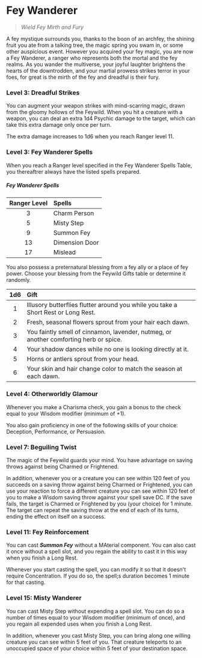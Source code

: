 # Fey Wanderer

> *Wield Fey Mirth and Fury*

A fey mystique surrounds you, thanks to the boon of an archfey, the shining fruit you ate from a talking tree, the magic spring you swam in, or some other auspicious event. However you acquired your fey magic, you are now a Fey Wanderer, a ranger who represents both the mortal and the fey realms. As you wander the multiverse, your joyful laughter brightens the hearts of the downtrodden, and your martial prowess strikes terror in your foes, for great is the mirth of the fey and dreadful is their fury.

### Level 3: Dreadful Strikes

You can augment your weapon strikes with mind-scarring magic, drawn from the gloomy hollows of the Feywild. When you hit a creature with a weapon, you can deal an extra 1d4 Psychic damage to the target, which can take this extra damage only once per turn.

The extra damage increases to 1d6 when you reach Ranger level 11.

### Level 3: Fey Wanderer Spells

When you reach a Ranger level specified in the Fey Wanderer Spells Table, you thereaftrer always have the listed spells prepared.

##### Fey Wanderer Spells

| Ranger Level | Spells |
|:---:|:---|
| 3 | Charm Person |
| 5 | Misty Step |
| 9 | Summon Fey |
| 13 | Dimension Door |
| 17 | Mislead |

You also possess a preternatural blessing from a fey ally or a place of fey power. Choose your blessing from the Feywild Gifts table or determine it randomly.

| 1d6 | Gift |
|:---:|:---|
| 1 | Illusory butterflies flutter around you while you take a Short Rest or Long Rest. |
| 2 | Fresh, seasonal flowers sprout from your hair each dawn. |
| 3 | You faintly smell of cinnamon, lavender, nutmeg, or another comforting herb or spice. |
| 4 | Your shadow dances while no one is looking directly at it. |
| 5 | Horns or antlers sprout from your head. |
| 6 | Your skin and hair change color to match the season at each dawn. |

### Level 4: Otherworldly Glamour

Whenever you make a Charisma check, you gain a bonus to the check equal to your Wisdom modifier (minimum of +1).

You also gain proficiency in one of the following skills of your choice: Deception, Performance, or Persuasion.

### Level 7: Beguiling Twist

The magic of the Feywild guards your mind. You have advantage on saving throws against being Charmed or Frightened.

In addition, whenever you or a creature you can see within 120 feet of you succeeds on a saving throw against being Charmed or Frightened, you can use your reaction to force a different creature you can see within 120 feet of you to make a Wisdom saving throw against your spell save DC. If the save fails, the target is Charmed or Frightened by you (your choice) for 1 minute. The target can repeat the saving throw at the end of each of its turns, ending the effect on itself on a success.

### Level 11: Fey Reinforcement

You can cast ***Summon Fey*** without a MAterial component. You can also cast it once without a spell slot, and you regain the ability to cast it in this way when you finish a Long Rest. 

Whenever you start casting the spell, you can modify it so that it doesn't require Concentration. If you do so, the spell;s duration becomes 1 minute for that casting.

### Level 15: Misty Wanderer

You can cast Misty Step without expending a spell slot. You can do so a number of times equal to your Wisdom modifier (minimum of once), and you regain all expended uses when you finish a Long Rest.

In addition, whenever you cast Misty Step, you can bring along one willing creature you can see within 5 feet of you. That creature teleports to an unoccupied space of your choice within 5 feet of your destination space.